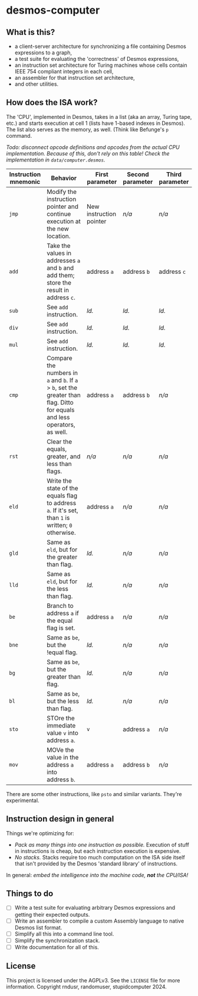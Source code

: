 # desmos-computer

## What is this?
- a client-server architecture for synchronizing a file containing Desmos expressions to a graph,
- a test suite for evaluating the 'correctness' of Desmos expressions,
- an instruction set architecture for Turing machines whose cells contain IEEE 754 compliant integers in each cell,
- an assembler for that instruction set architecture,
- and other utilities.

## How does the ISA work?
The 'CPU', implemented in Desmos, takes in a list (aka an array, Turing tape, etc.) and starts execution at cell 1 (lists have 1-based indexes in Desmos).
The list also serves as the memory, as well. (Think like Befunge's `p` command.

*Todo: disconnect opcode definitions and opcodes from the actual CPU implementation. Because of this, don't rely on this table! Check the implementation in `data/computer.desmos`.*

| Instruction mnemonic   | Behavior                                                                                                                         | First parameter         | Second parameter | Third parameter |
|-|-|-|-|-|
| `jmp`                  | Modify the instruction pointer and continue execution at the new location.                                                       | New instruction pointer | *n/a*            | *n/a*           |
| `add`                  | Take the values in addresses `a` and `b` and add them; store the result in address `c`.                                          | address `a`             | address `b`      | address `c`     |
| `sub`                  | See `add` instruction.                                                                                                           | *ld.*                   | *ld.*            | *ld.*           |
| `div`                  | See `add` instruction.                                                                                                           | *ld.*                   | *ld.*            | *ld.*           |
| `mul`                  | See `add` instruction.                                                                                                           | *ld.*                   | *ld.*            | *ld.*           |
| `cmp`                  | Compare the numbers in `a` and `b`. If `a` > `b`, set the greater than flag. Ditto for equals and less operators, as well. | address `a`             | address `b`      | *n/a*           |
| `rst`                  | Clear the equals, greater, and less than flags.                                                                                  | *n/a*                   | *n/a*            | *n/a*           |
| `eld`                  | Write the state of the equals flag to address `a`. If it's set, than `1` is written; `0` otherwise.                          | address `a`             | *n/a*            | *n/a*           |
| `gld`                  | Same as `eld`, but for the greater than flag.                                                                                    | *ld.*                   | *n/a*            | *n/a*           |
| `lld`                  | Same as `eld`, but for the less than flag.                                                                                       | *ld.*                   | *n/a*            | *n/a*           |
| `be`                   | Branch to address `a` if the equal flag is set.                                                                                  | address `a`             | *n/a*            | *n/a*           |
| `bne`                  | Same as `be`, but the !equal flag.                                                                                               | *ld.*                   | *n/a*            | *n/a*           |
| `bg`                   | Same as `be`, but the greater than flag.                                                                                         | *ld.*                   | *n/a*            | *n/a*           |
| `bl`                   | Same as `be`, but the less than flag.                                                                                            | *ld.*                   | *n/a*            | *n/a*           |
| `sto`                  | STOre the immediate value `v` into address `a`.                                                                                  | `v`                     | address `a`      | *n/a*           |
| `mov`                  | MOVe the value in the address `a` into address `b`.                                                                              | address `a`             | address `b`      | *n/a*           |

There are some other instructions, like `psto` and similar variants. They're experimental.

## Instruction design in general
Things we're optimizing for:

- *Pack as many things into one instruction as possible.* Execution of stuff in instructions is cheap, but each instruction execution is expensive.
- *No stacks.* Stacks require too much computation on the ISA side itself that isn't provided by the Desmos 'standard library' of instructions.

In general: *embed the intelligence into the machine code, **not** the CPU/ISA!*

## Things to do
- [ ] Write a test suite for evaluating arbitrary Desmos expressions and getting their expected outputs.
- [ ] Write an assembler to compile a custom Assembly language to native Desmos list format.
- [ ] Simplify all this into a command line tool.
- [ ] Simplify the synchronization stack.
- [ ] Write documentation for all of this.

## License

This project is licensed under the AGPLv3. See the `LICENSE` file for more information.
Copyright rndusr, randomuser, stupidcomputer 2024.
